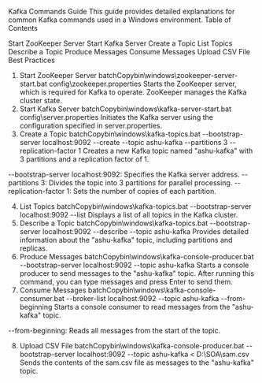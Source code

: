 Kafka Commands Guide
This guide provides detailed explanations for common Kafka commands used in a Windows environment.
Table of Contents

Start ZooKeeper Server
Start Kafka Server
Create a Topic
List Topics
Describe a Topic
Produce Messages
Consume Messages
Upload CSV File
Best Practices

1. Start ZooKeeper Server
batchCopybin\windows\zookeeper-server-start.bat config\zookeeper.properties
Starts the ZooKeeper server, which is required for Kafka to operate. ZooKeeper manages the Kafka cluster state.
2. Start Kafka Server
batchCopybin\windows\kafka-server-start.bat config\server.properties
Initiates the Kafka server using the configuration specified in server.properties.
3. Create a Topic
batchCopybin\windows\kafka-topics.bat --bootstrap-server localhost:9092 --create --topic ashu-kafka --partitions 3 --replication-factor 1
Creates a new Kafka topic named "ashu-kafka" with 3 partitions and a replication factor of 1.

--bootstrap-server localhost:9092: Specifies the Kafka server address.
--partitions 3: Divides the topic into 3 partitions for parallel processing.
--replication-factor 1: Sets the number of copies of each partition.

4. List Topics
batchCopybin\windows\kafka-topics.bat --bootstrap-server localhost:9092 --list
Displays a list of all topics in the Kafka cluster.
5. Describe a Topic
batchCopybin\windows\kafka-topics.bat --bootstrap-server localhost:9092 --describe --topic ashu-kafka
Provides detailed information about the "ashu-kafka" topic, including partitions and replicas.
6. Produce Messages
batchCopybin\windows\kafka-console-producer.bat --bootstrap-server localhost:9092 --topic ashu-kafka
Starts a console producer to send messages to the "ashu-kafka" topic. After running this command, you can type messages and press Enter to send them.
7. Consume Messages
batchCopybin\windows\kafka-console-consumer.bat --broker-list localhost:9092 --topic ashu-kafka --from-beginning
Starts a console consumer to read messages from the "ashu-kafka" topic.

--from-beginning: Reads all messages from the start of the topic.

8. Upload CSV File
batchCopybin\windows\kafka-console-producer.bat --bootstrap-server localhost:9092 --topic ashu-kafka < D:\SOA\sam.csv
Sends the contents of the sam.csv file as messages to the "ashu-kafka" topic.
